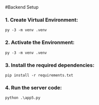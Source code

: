 #Backend Setup

### 1. Create Virtual Environment:

```
py -3 -m venv .venv
```

### 2. Activate the Environment:

```
py -3 -m venv .venv
```

### 3. Install the required dependencies:
```
pip install -r requirements.txt
```

### 4. Run the server code:
```
python .\app5.py
```

